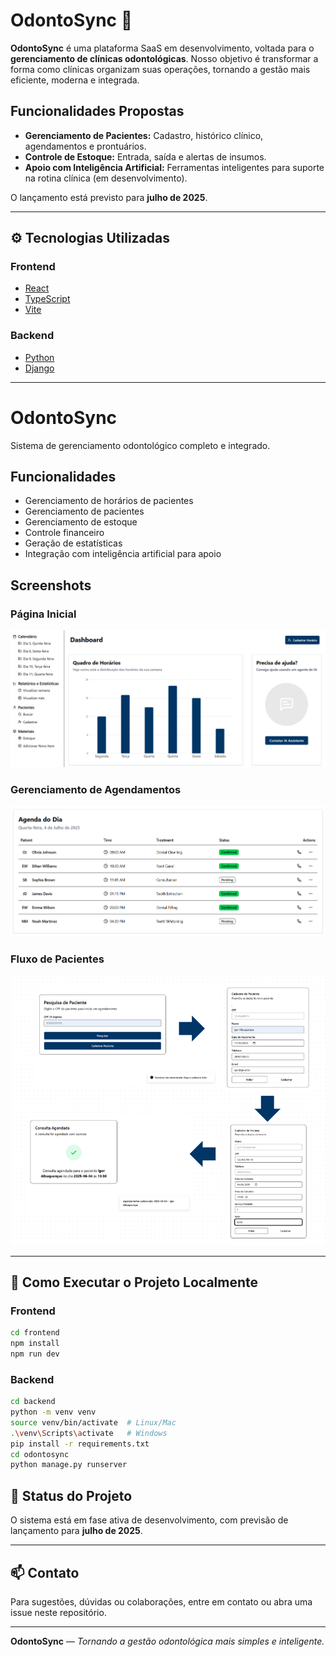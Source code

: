 # OdontoSync 🦷

**OdontoSync** é uma plataforma SaaS em desenvolvimento, voltada para o **gerenciamento de clínicas odontológicas**. Nosso objetivo é transformar a forma como clínicas organizam suas operações, tornando a gestão mais eficiente, moderna e integrada.

## Funcionalidades Propostas

- **Gerenciamento de Pacientes:** Cadastro, histórico clínico, agendamentos e prontuários.
- **Controle de Estoque:** Entrada, saída e alertas de insumos.
- **Apoio com Inteligência Artificial:** Ferramentas inteligentes para suporte na rotina clínica (em desenvolvimento).

O lançamento está previsto para **julho de 2025**.

---

## ⚙️ Tecnologias Utilizadas

### Frontend

- [React](https://reactjs.org/)
- [TypeScript](https://www.typescriptlang.org/)
- [Vite](https://vitejs.dev/)

### Backend

- [Python](https://www.python.org/)
- [Django](https://www.djangoproject.com/)

---

# OdontoSync

Sistema de gerenciamento odontológico completo e integrado.

## Funcionalidades

- Gerenciamento de horários de pacientes
- Gerenciamento de pacientes
- Gerenciamento de estoque
- Controle financeiro
- Geração de estatísticas
- Integração com inteligência artificial para apoio

## Screenshots

### Página Inicial
![Página Inicial](Design%20System/interface/home.png)

### Gerenciamento de Agendamentos
![Agendamentos](Design%20System/interface/schedule.png)

### Fluxo de Pacientes
![Pacientes](Design%20System/interface/patient.png)

---

## 🚀 Como Executar o Projeto Localmente

### Frontend

```bash
cd frontend
npm install
npm run dev
````

### Backend

```bash
cd backend
python -m venv venv
source venv/bin/activate  # Linux/Mac
.\venv\Scripts\activate   # Windows
pip install -r requirements.txt
cd odontosync
python manage.py runserver
```

## 📅 Status do Projeto

O sistema está em fase ativa de desenvolvimento, com previsão de lançamento para **julho de 2025**.

---

## 📫 Contato

Para sugestões, dúvidas ou colaborações, entre em contato ou abra uma issue neste repositório.

---

**OdontoSync** — *Tornando a gestão odontológica mais simples e inteligente.*
